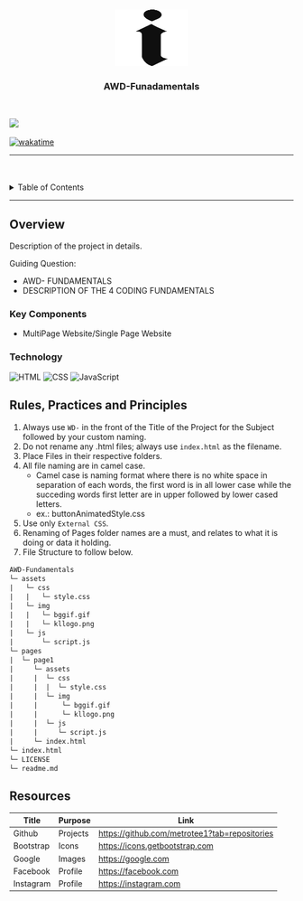 <a name="readme-top">

<br/>

<br />
<div align="center">
  <a href="https://github.com/zyx-0314/">
  <!-- TODO: If you want to add logo or banner you can add it here -->
    <img src="/assets/img/kllogo.png" alt="Nyebe" width="130" height="100">
  </a>
<!-- TODO: Change Title to the name of the title of your Project -->
  <h3 align="center">AWD-Funadamentals</h3>
</div>
<!-- TODO: Make a short description -->
<div align="center">
</div>

<br />

<!-- TODO: Change the zyx-0314 into your github username  -->
<!-- TODO: Change the WD-Template-Project into the same name of your folder -->
![](https://visit-counter.vercel.app/counter.png?page=metrotee1/AWD-Funadamentals)

[![wakatime](https://wakatime.com/badge/user/018efa0c-7198-421a-8594-9f8c198a9e3e/project/e19d8a4a-92c3-4184-9631-bb3d858a0d22.svg)](https://wakatime.com/badge/user/018efa0c-7198-421a-8594-9f8c198a9e3e/project/e19d8a4a-92c3-4184-9631-bb3d858a0d22)

---

<br />
<br />

<!-- TODO: If you want to add more layers for your readme -->
<details>
  <summary>Table of Contents</summary>
  <ol>
    <li>
      <a href="#overview">Overview</a>
      <ol>
        <li>
          <a href="#key-components">Key Components</a>
        </li>
        <li>
          <a href="#technology">Technology</a>
        </li>
      </ol>
    </li>
    <li>
      <a href="#rule,-practices-and-principles">Rules, Practices and Principles</a>
    </li>
    <li>
      <a href="#resources">Resources</a>
    </li>
  </ol>
</details>

---

## Overview

<!-- TODO: To be changed -->
<!-- The following are just sample -->
Description of the project in details.

Guiding Question:
- AWD- FUNDAMENTALS
- DESCRIPTION OF THE 4 CODING FUNDAMENTALS

### Key Components
<!-- TODO: List of Key Components -->
<!-- The following are just sample -->
- MultiPage Website/Single Page Website

### Technology
<!-- TODO: List of Technology Used -->
![HTML](https://img.shields.io/badge/HTML-E34F26?style=for-the-badge&logo=html5&logoColor=white)
![CSS](https://img.shields.io/badge/CSS-1572B6?style=for-the-badge&logo=css3&logoColor=white)
![JavaScript](https://img.shields.io/badge/JavaScript-F7DF1E?style=for-the-badge&logo=javascript&logoColor=white)

## Rules, Practices and Principles
1. Always use `WD-` in the front of the Title of the Project for the Subject followed by your custom naming.
2. Do not rename any .html files; always use `index.html` as the filename.
3. Place Files in their respective folders.
4. All file naming are in camel case.
   - Camel case is naming format where there is no white space in separation of each words, the first word is in all lower case while the succeding words first letter are in upper followed by lower cased letters.
   - ex.: buttonAnimatedStyle.css
5. Use only `External CSS`.
6. Renaming of Pages folder names are a must, and relates to what it is doing or data it holding.
7. File Structure to follow below.

```
AWD-Fundamentals
└─ assets
|   └─ css
|   |   └─ style.css
|   └─ img
|   |   └─ bggif.gif
|   |   └─ kllogo.png
|   └─ js
|       └─ script.js
└─ pages
|  └─ page1
|     └─ assets
|     |  └─ css
|     |  |  └─ style.css
|     |  └─ img
|     |      └─ bggif.gif
|     |      └─ kllogo.png
|     |  └─ js
|     |     └─ script.js
|     └─ index.html
└─ index.html
└─ LICENSE
└─ readme.md
```

## Resources

<!-- TODO: Add References -->
| Title | Purpose | Link |
|-|-|-|
| Github | Projects | https://github.com/metrotee1?tab=repositories |
| Bootstrap | Icons | https://icons.getbootstrap.com |
| Google | Images | https://google.com |
| Facebook | Profile | https://facebook.com |
| Instagram | Profile | https://instagram.com |